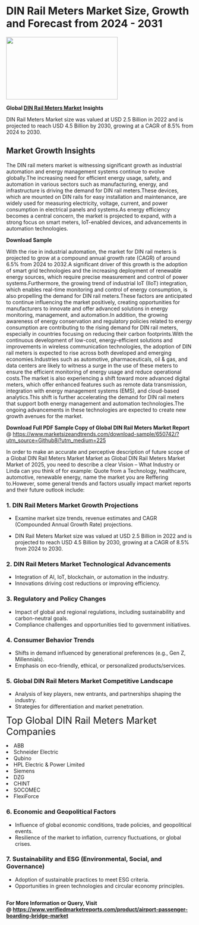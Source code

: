 <H1>DIN Rail Meters Market Size, Growth and Forecast from 2024 - 2031</H1><img class="aligncenter size-medium wp-image-584254" src="https://thirdeyenews.in/wp-content/uploads/2024/09/Global-Market-Research-300x168.jpeg" alt="" width="300" height="168" /><p><strong>Global&nbsp;<a href="https://www.marketsizeandtrends.com/download-sample/650742/?utm_source=Github8j?utm_medium=225">DIN Rail Meters Market</a> Insights</strong></p><p>DIN Rail Meters Market size was valued at USD 2.5 Billion in 2022 and is projected to reach USD 4.5 Billion by 2030, growing at a CAGR of 8.5% from 2024 to 2030.</p><p><h2>Market Growth Insights</h2> <p>The DIN rail meters market is witnessing significant growth as industrial automation and energy management systems continue to evolve globally.The increasing need for efficient energy usage, safety, and automation in various sectors such as manufacturing, energy, and infrastructure is driving the demand for DIN rail meters.These devices, which are mounted on DIN rails for easy installation and maintenance, are widely used for measuring electricity, voltage, current, and power consumption in electrical panels and systems.As energy efficiency becomes a central concern, the market is projected to expand, with a strong focus on smart meters, IoT-enabled devices, and advancements in automation technologies.</p> <p><strong>Download Sample</strong></p> <p>With the rise in industrial automation, the market for DIN rail meters is projected to grow at a compound annual growth rate (CAGR) of around 6.5% from 2024 to 2032.A significant driver of this growth is the adoption of smart grid technologies and the increasing deployment of renewable energy sources, which require precise measurement and control of power systems.Furthermore, the growing trend of industrial IoT (IIoT) integration, which enables real-time monitoring and control of energy consumption, is also propelling the demand for DIN rail meters.These factors are anticipated to continue influencing the market positively, creating opportunities for manufacturers to innovate and offer advanced solutions in energy monitoring, management, and automation.In addition, the growing awareness of energy conservation and regulatory policies related to energy consumption are contributing to the rising demand for DIN rail meters, especially in countries focusing on reducing their carbon footprints.With the continuous development of low-cost, energy-efficient solutions and improvements in wireless communication technologies, the adoption of DIN rail meters is expected to rise across both developed and emerging economies.Industries such as automotive, pharmaceuticals, oil & gas, and data centers are likely to witness a surge in the use of these meters to ensure the efficient monitoring of energy usage and reduce operational costs.The market is also experiencing a shift toward more advanced digital meters, which offer enhanced features such as remote data transmission, integration with energy management systems (EMS), and cloud-based analytics.This shift is further accelerating the demand for DIN rail meters that support both energy management and automation technologies.The ongoing advancements in these technologies are expected to create new growth avenues for the market.</p> <p><span class=""><strong>Download Full PDF Sample Copy of Global DIN Rail Meters Market Report</strong> @ <a href="https://www.marketsizeandtrends.com/download-sample/650742/?utm_source=Github8j?utm_medium=225" target="_blank">https://www.marketsizeandtrends.com/download-sample/650742/?utm_source=Github8j?utm_medium=225</a></span></p><p>In order to make an accurate and perceptive description of future scope of a Global&nbsp;DIN Rail Meters Market Market as Global&nbsp;DIN Rail Meters Market Market of 2025, you need to describe a clear Vision &ndash; What Industry or Linda can you think of for example: Quote from a Technology, healthcare, automotive, renewable energy, name the market you are Reffering to.However, some general trends and factors usually impact market reports and their future outlook include:</p><h3>1.&nbsp;<strong>DIN Rail Meters Market Growth Projections</strong></h3><ul><li>Examine market size trends, revenue estimates and CAGR (Compounded Annual Growth Rate) projections.</li><li><p>DIN Rail Meters Market size was valued at USD 2.5 Billion in 2022 and is projected to reach USD 4.5 Billion by 2030, growing at a CAGR of 8.5% from 2024 to 2030.</p></li></ul><h3>2.&nbsp;<strong>DIN Rail Meters Market Technological Advancements</strong></h3><ul><li>Integration of AI, IoT, blockchain, or automation in the industry.</li><li>Innovations driving cost reductions or improving efficiency.</li></ul><h3>3.&nbsp;<strong>Regulatory and Policy Changes</strong></h3><ul><li>Impact of global and regional regulations, including sustainability and carbon-neutral goals.</li><li>Compliance challenges and opportunities tied to government initiatives.</li></ul><h3>4.&nbsp;<strong>Consumer Behavior Trends</strong></h3><ul><li>Shifts in demand influenced by generational preferences (e.g., Gen Z, Millennials).</li><li>Emphasis on eco-friendly, ethical, or personalized products/services.</li></ul><h3>5.&nbsp;<strong>Global DIN Rail Meters Market Competitive Landscape</strong></h3><ul><li>Analysis of key players, new entrants, and partnerships shaping the industry.</li><li>Strategies for differentiation and market penetration.</li></ul><p data-pm-slice="1 1 []"><span style="color: inherit; font-family: inherit; font-size: 25px;">Top Global DIN Rail Meters Market Companies</span></p><div class="" data-test-id=""><p><li>ABB</li><li> Schneider Electric</li><li> Qubino</li><li> HPL Electric & Power Limited</li><li> Siemens</li><li> DZG</li><li> CHINT</li><li> SOCOMEC</li><li> FlexiForce</li></p></div><h3>6.&nbsp;<strong>Economic and Geopolitical Factors</strong></h3><ul><li>Influence of global economic conditions, trade policies, and geopolitical events.</li><li>Resilience of the market to inflation, currency fluctuations, or global crises.</li></ul><h3>7.&nbsp;<strong>Sustainability and ESG (Environmental, Social, and Governance)</strong></h3><ul><li>Adoption of sustainable practices to meet ESG criteria.</li><li>Opportunities in green technologies and circular economy principles.</li></ul><h2><strong style="font-size: 14px;">For More Information or Query, Visit @&nbsp;</strong><a style="background-color: #ffffff; font-size: 14px;" href="https://www.marketsizeandtrends.com/report/din-rail-meters-market/" target="_blank">https://www.verifiedmarketreports.com/product/airport-passenger-boarding-bridge-market</a></h2>
